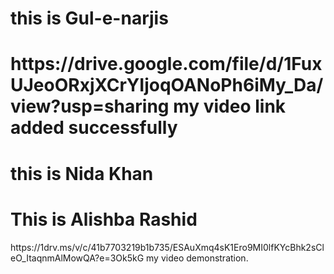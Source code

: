 <h1>this is Gul-e-narjis<h1>
https://drive.google.com/file/d/1FuxUJeoORxjXCrYIjoqOANoPh6iMy_Da/view?usp=sharing
my video link added successfully 
<h1>this is Nida Khan</h1>
<h1>This is Alishba Rashid</h1>
https://1drv.ms/v/c/41b7703219b1b735/ESAuXmq4sK1Ero9MI0lfKYcBhk2sCleO_ItaqnmAlMowQA?e=3Ok5kG
my video demonstration.
